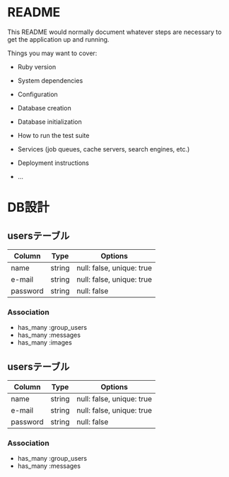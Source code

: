 # README

This README would normally document whatever steps are necessary to get the
application up and running.

Things you may want to cover:

* Ruby version

* System dependencies

* Configuration

* Database creation

* Database initialization

* How to run the test suite

* Services (job queues, cache servers, search engines, etc.)

* Deployment instructions

* ...

# DB設計

## usersテーブル

|Column|Type|Options|
|------|----|-------|
|name|string|null: false, unique: true|
|e-mail|string|null: false, unique: true|
|password|string|null: false|

### Association
- has_many :group_users
- has_many :messages
- has_many :images

## usersテーブル

|Column|Type|Options|
|------|----|-------|
|name|string|null: false, unique: true|
|e-mail|string|null: false, unique: true|
|password|string|null: false|

### Association
- has_many :group_users
- has_many :messages